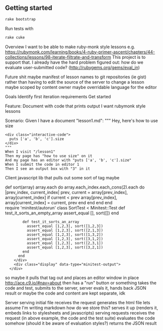 Getting started
---------------

```sh
rake bootstrap
```

Run tests with

```sh
rake cuke
```






Overview
  I want to be able to make ruby-monk style lessons
  e.g. https://rubymonk.com/learning/books/4-ruby-primer-ascent/chapters/44-collections/lessons/98-iterate-filtrate-and-transform
  This project is to support that.
  I already have the hard problem figured out: how do we evaluate user-submitted code? (http://rubygems.org/gems/eval_in)

Future shit maybe
  manifest of lesson names to git repositories (ie gist)
    rather than having to edit the source of the server to change a lesson
  maybe scoped by content owner
  maybe overridable language for the editor


Goals
  Identify first iteration requirements
  Get started

Feature: Document with code that prints output
  I want rubymonk style lessons

  Scenario:
    Given I have a document "lesson1.md":
    """
    Hey, here's how to use size

    <div class="interactive-code">
      puts ['a', 'b', 'c'].size
    </div>
    """
    When I visit "/lesson1"
    Then my page has "how to use size" on it
    And my page has an editor with "puts ['a', 'b', 'c'].size"
    When I submit the code in editor 1
    Then I see an output box with "3" in it

Client
  javascript lib that pulls out some sort of tag maybe
      <div class="editor">
        <div class="initial-content">
          def sort(array)
            array.each do
              array.each_index.each_cons(2).each do |prev_index, current_index|
                prev, current = array[prev_index], array[current_index]
                if current < prev
                  array[prev_index], array[current_index] = current, prev
                end
              end
            end
          end
        </div>
        <div class="test-suite">
          require 'minitest/autorun'
          class SortTest < Minitest::Test
            def test_it_sorts_an_empty_array
              assert_equal [], sort([])
            end

            def test_it_sorts_an_array
              assert_equal [1,2,3], sort([1,2,3])
              assert_equal [1,2,3], sort([2,1,3])
              assert_equal [1,2,3], sort([1,3,2])
              assert_equal [1,2,3], sort([3,1,2])
              assert_equal [1,2,3], sort([2,3,1])
              assert_equal [1,2,3], sort([3,2,1])
            end
          end
        </div>
        <div class="display" data-type="minitest-output">
      </div>

  so maybe it pulls that tag out and places an editor window in place
    http://ace.c9.io/#nav=about
  then has a "run" button or something
    takes the code and test, submits to the server, server evals it, hands back JSON result
  or maybe the code and content are kept separate, idk

Server
  serving initial file
    receives the request
    generates the html file
      lets assume I'm writing markdown
      how do we store this?
    serves it up
      (renders it, embeds links to stylesheets and javascripts)
  serving requests
    receives the request (in above example, the code and the test suite)
    evaluates the code somehow (should it be aware of evaluation styles?)
    returns the JSON result










